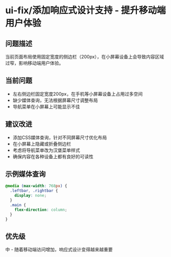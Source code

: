 # ui-fix/添加响应式设计支持 - 提升移动端用户体验

## 问题描述
当前页面布局使用固定宽度的侧边栏（200px），在小屏幕设备上会导致内容区域过窄，影响移动端用户体验。

## 当前问题
- 左右侧边栏固定宽度200px，在手机等小屏幕设备上占用过多空间
- 缺少媒体查询，无法根据屏幕尺寸调整布局
- 导航菜单在小屏幕上可能显示不佳

## 建议改进
- 添加CSS媒体查询，针对不同屏幕尺寸优化布局
- 在小屏幕上隐藏或折叠侧边栏
- 考虑将导航菜单改为汉堡菜单样式
- 确保内容在各种设备上都有良好的可读性

## 示例媒体查询
```css
@media (max-width: 768px) {
  .leftbar, .rightbar {
    display: none;
  }
  .main {
    flex-direction: column;
  }
}
```

## 优先级
中 - 随着移动端访问增加，响应式设计变得越来越重要